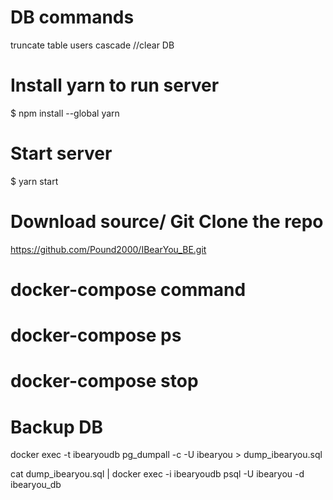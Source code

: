# DB commands
truncate table users cascade //clear DB

# Install yarn to run server
$ npm install --global yarn

# Start server 
$ yarn  start

# Download source/ Git Clone the repo
https://github.com/Pound2000/IBearYou_BE.git

# docker-compose command

# docker-compose ps
# docker-compose stop <container name>

# Backup DB 

docker exec -t ibearyoudb pg_dumpall -c -U ibearyou > dump_ibearyou.sql

cat dump_ibearyou.sql | docker exec -i ibearyoudb psql -U ibearyou -d ibearyou_db





